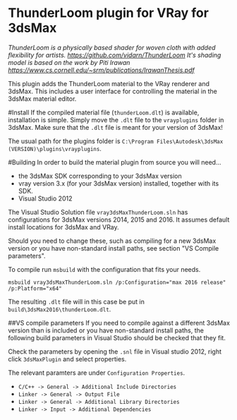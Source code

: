 ThunderLoom plugin for VRay for 3dsMax
===
*ThunderLoom is a physically based shader for woven cloth with added flexibility for artists. https://github.com/vidarn/ThunderLoom*
*It's shading model is based on the work by Piti Irawan https://www.cs.cornell.edu/~srm/publications/IrawanThesis.pdf*

This plugin adds the ThunderLoom material to the VRay renderer and 3dsMax.
This includes a user interface for controlling the material in the 3dsMax material editor. 

#Install
If the compiled material file (`thunderLoom.dlt`) is available, installation is simple.
Simply move the `.dlt` file to the `vrayplugins` folder in 3dsMax. 
Make sure that the `.dlt` file is meant for your version of 3dsMax!

The usual path for the plugins folder is `C:\Program Files\Autodesk\3dsMax (VERSION)\plugins\vrayplugins`.

#Building
In order to build the material plugin from source you will need...

* the 3dsMax SDK corresponding to your 3dsMax version
* vray version 3.x (for your 3dsMax version) installed, together with its SDK.
* Visual Studio 2012

The Visual Studio Solution file `vray3dsMaxThunderLoom.sln` has
configurations for 3dsMax versions 2014, 2015 and 2016. It assumes default 
install locations for 3dsMax and VRay. 

Should you need to change these, such as compiling for a new 3dsMax version
or you have non-standard install paths, see section "VS Compile parameters".

To compile run `msbuild` with the configuration that fits your needs.

```
msbuild vray3dsMaxThunderLoom.sln /p:Configuration="max 2016 release" /p:Platform="x64"
```

The resulting `.dlt` file will in this case be put in `build\3dsMax2016\thunderLoom.dlt`.


##VS compile parameters
If you need to compile against a different 3dsMax version than is included
or you have non-standard install paths, the following build parameters in
Visual Studio should be checked that they fit.

Check the parameters by opening the `.snl` file in Visual studio 2012, 
right click `3dsMaxPlugin` and select properties.

The relevant paramters are under `Configuration Properties`.

* `C/C++ -> General -> Additional Include Directories`
* `Linker -> General -> Output File`
* `Linker -> General -> Additional Library Directories`
* `Linker -> Input -> Additional Dependencies`
